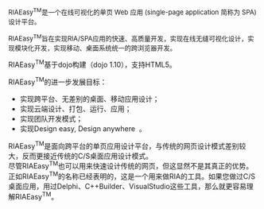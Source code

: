 <p>
<span style="font-size: small;">RIAEasy<sup>TM</sup>是一个在线可视化的单页 Web 应用 (single-page application 简称为 SPA)设计平台。</span>
</p>
<p>
<span style="font-size: small;">RIAEasy<sup>TM</sup>旨在实现RIA/SPA应用的快速、高质量开发，实现在线无缝可视化设计，实现模块化开发，实现移动、桌面系统统一的跨浏览器开发。</span>
</p>
<p>
<span style=\"font-size: small;">RIAEasy<sup>TM</sup>基于dojo构建（dojo 1.10），支持HTML5。</span>
</p>
<p>
<span style=\"font-size: small;\">RIAEasy<sup>TM</sup>的进一步发展目标：</span>
</p>
<ul>
    <li>
    <span style=\"font-size: small;\">实现跨平台、无差别的桌面、移动应用设计；</span>
    </li>
    <li>
    <span style=\"font-size: small;\">实现云端设计、打包、运行、应用；</span>
    </li>
    <li>
    <span style=\"font-size: small;\">实现团队开发模式；</span>
    </li>
    <li>
    <span style=\"font-size: small;\">实现Design easy, Design anywhere &nbsp;。</span>
    </li>
</ul>
<div>
<div>
<span style=\"font-size: small;\">RIAEasy<sup>TM</sup>是面向跨平台的单页应用设计平台，与传统的网页设计模式差别较大，反而更接近传统的C/S桌面应用设计模式。 </span>
</div>
<div>
<span style=\"font-size: small;\"> 尽管RIAEasy<sup>TM</sup>也可以用来快速设计传统的网页，但这显然不是其真正的优势。 </span>
</div>
<div>
<span style=\"font-size: small;\"> 正如RIAEasy<sup>TM</sup>的名称已经表明的，这是一个用来做RIA的工具。如果您做过C/S桌面应用，用过Delphi、C++Builder、VisualStudio这些工具，那么就更容易理解RIAEasy<sup>TM</sup></span>。 </span>
</div>
<p>

